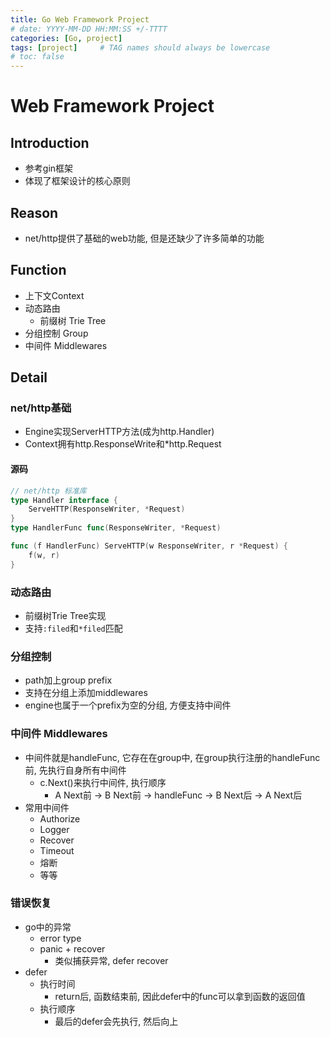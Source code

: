 ```yaml
---
title: Go Web Framework Project
# date: YYYY-MM-DD HH:MM:SS +/-TTTT
categories: [Go, project]
tags: [project]     # TAG names should always be lowercase
# toc: false
---
```


# Web Framework Project

## Introduction
- 参考gin框架
- 体现了框架设计的核心原则
  
## Reason
- net/http提供了基础的web功能, 但是还缺少了许多简单的功能

## Function
- 上下文Context
- 动态路由
  - 前缀树 Trie Tree
- 分组控制 Group
- 中间件 Middlewares

## Detail
### net/http基础
- Engine实现ServerHTTP方法(成为http.Handler)
- Context拥有http.ResponseWrite和*http.Request

#### 源码
```go
// net/http 标准库
type Handler interface {
	ServeHTTP(ResponseWriter, *Request)
}
type HandlerFunc func(ResponseWriter, *Request)

func (f HandlerFunc) ServeHTTP(w ResponseWriter, r *Request) {
	f(w, r)
}
```

### 动态路由
- 前缀树Trie Tree实现
- 支持`:filed`和`*filed`匹配

### 分组控制
- path加上group prefix
- 支持在分组上添加middlewares
- engine也属于一个prefix为空的分组, 方便支持中间件

### 中间件 Middlewares
- 中间件就是handleFunc, 它存在在group中, 在group执行注册的handleFunc前, 先执行自身所有中间件
  - c.Next()来执行中间件, 执行顺序
    - A Next前 -> B Next前 -> handleFunc -> B Next后 -> A Next后
- 常用中间件
  - Authorize
  - Logger
  - Recover
  - Timeout
  - 熔断
  - 等等

### 错误恢复
- go中的异常
  - error type
  - panic + recover
    - 类似捕获异常, defer recover
- defer
  - 执行时间
    - return后, 函数结束前, 因此defer中的func可以拿到函数的返回值
  - 执行顺序
    - 最后的defer会先执行, 然后向上